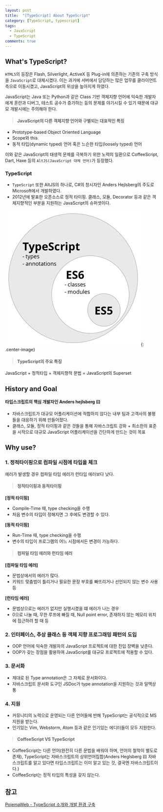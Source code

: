 ```yaml
---
layout: post
title:  "[TypeScript] About TypeScript"
category: [TypeScript, typescript]
tags:
  - JavaScript
  - TypeScript
comments: true
---
```


## What's TypeScript?
`HTML5`의 등장은 Flash, Silverlight, ActiveX 등 Plug-in에 의존하는 기존의 구축 방식을 `JavaScript`로 대체시켰다. 이는 과거에 서버에서 담당하는 많은 업무를 클라이언트 측으로 이동시켰고, JavaScript의 위상을 높아지게 하였다.

JavaScript는 Java 또는 Python과 같은 Class 기반 객체지향 언어에 익숙한 개발자에게 혼란과 디버그, 테스트 공수가 증가하는 등의 문제를 야기시킬 수 있기 때문에 대규모 개발시에는 주의해야 한다.

> #### JavaScript의 다른 객체지향 언어와 구별되는 대표적인 특징
- Prototype-based Object Oriented Language
- Scope와 this
- 동적 타입(dynamic typed) 언어 혹은 느슨한 타입(loosely typed) 언어 

이와 같은 JavaScript의 태생적 문제를 극복하기 위한 노력의 일환으로 CoffeeScript, Dart, Haxe 등의 `AltJS(JavaScript 대체 언어)`가 등장했다.

### TypeScript
- `TypeScript` 또한 AltJS의 하나로, C#의 창시자인 Anders Hejlsberg의 주도로 Microsoft에서 개발하였다.
- 2012년에 발표한 오픈소스로 정적 타이핑. 클래스, 모듈, Decorator 등과 같은 객체지향적인 부분을 지원하는 JavaScript의 슈퍼셋이다.

![](/assets/javascript_superset.png){: .center-image}

> #### TypeScript의 주요 특징
JavaScript + 정적타입 + 객체지향적 문법 = JavaScript의 Superset

## History and Goal
#### 타입스크립트의 핵심 개발자인 Anders hejlsberg 曰
- 자바스크립트가 대규모 어플리케이션에 적합하지 않다는 내부 팀과 고객사의 불평들을 대응하기 위해 만들어졌다.
- 클래스, 모듈, 정적 타이핑과 같은 것들을 통해 자바스크립트 강화 + 최소한의 표준을 시작으로 대규모 JavaScript 어플리케이션을 간단하게 만드는 것이 목표

## Why use?
### 1. 정적타이핑으로 컴파일 시점에 타입을 체크
에러가 발생할 경우 컴파일 타임 에러가 런타임 에러보다 낫다.

> #### 정적타이핑과 동적타이핑
**[정적 타이핑]**
- Compile-Time 때, type checking을 수행
- 처음 변수의 타입이 정해지면 그 후에도 변경할 수 있다.
>
**[동적 타이핑]**
- Run-Time 때, type checking을 수행 <br />
- 변수의 타입이 프로그램의 어느 시점에서든 변경이 가능하다.

> #### 컴파일 타임 에러와 런타임 에러
**[컴파일 타임 에러]**
- 문법상에서의 에러가 많다.
- 키워드 맞춤법이 틀리거나 필요한 문장 부호를 빠뜨리거나 선언되지 않는 변수 사용 등
>
**[런타임 에러]**
- 문법상으로는 에러가 없지만 실행시켰을 떄 에러가 나는 경우
- 0으로 나눌 때, 무한 루프에 빠질 때, Null point error, 존재하지 않는 메모리 위치에 접근하려 할 때 등 

### 2. 인터페이스, 추상 클래스 등 객체 지향 프로그래밍 패턴의 도입
- OOP 언어에 익숙한 개발자의 JavaScript 프로젝트에 대한 진입 장벽을 낮춘다.
- OOP가 갖는 장점을 활용하여 JavaScript를 대규모 프로젝트에 적용할 수 있다.

### 3. 문서화
- 제대로 된 Type annotation은 그 자체로 문서화이다.
- 자바스크립트 문서화 도구인 JSDoc가 type annotation을 지원하는 것과 일맥상통

### 4. 지원
- 커뮤니티의 노력으로 운영되는 다른 언어들에 반해 TypeScript는 공식적으로 MS 지원을 받는다.
- 인기있는 Vim, Webstorm, Atom 등과 같은 인기있는 에디터들이 모두 지원한다.

> #### CoffeeScript VS TypeScript
- CoffeeScript는 다른 언어(완전히 다른 문법을 배워야 하며, 언어의 철학이 별도로 존재), TypeScript는 자바스크립트의 상위언어집합(Anders Heglsberg 曰 자바스크립트를 알고 있다면 타입스크립트는 이미 알고 있는 것, 결국엔 자바스크립트이다.)
- CoffeeScript는 정적 타입의 특성을 갖지 않는다.

## 참고
[PoiemaWeb - TypeScript 소개와 개발 환경 구축](http://poiemaweb.com/typescript-introduction)
